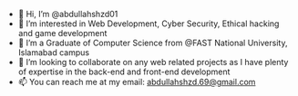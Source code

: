 - 👋 Hi, I’m @abdullahshzd01
- 👀 I’m interested in Web Development, Cyber Security, Ethical hacking and game development
- 🌱 I’m a Graduate of Computer Science from @FAST National University, Islamabad campus
- 💞️ I’m looking to collaborate on any web related projects as I have plenty of expertise in the back-end and front-end development
- 📫 You can reach me at my email: abdullahshzd.69@gmail.com

<!---
abdullahshzd01/abdullahshzd01 is a ✨ special ✨ repository because its `README.md` (this file) appears on your GitHub profile.
You can click the Preview link to take a look at your changes.
--->
